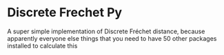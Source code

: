 # Discrete Frechet Py
 A super simple implementation of Discrete Fréchet distance, because apparently everyone else things that you need to have 50 other packages installed to calculate this
